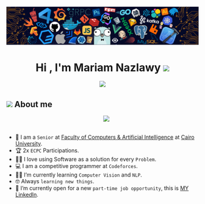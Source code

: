 ![Github Banner](https://github.com/Jaydeep-Yadav/Jaydeep-Yadav/blob/main/banner.png)


<h1 align="center">Hi , I'm Mariam Nazlawy <img src="https://media.giphy.com/media/hvRJCLFzcasrR4ia7z/giphy.gif" width="35"></h1>
<p align="center">
  <a href="https://github.com/DenverCoder1/readme-typing-svg"><img src="https://readme-typing-svg.herokuapp.com?font=Time+New+Roman&color=%23C8BE25&size=25&center=true&vCenter=true&width=600&height=100&lines=Software+Engineer;Machine+Learning+Engineer;Computer+Science+Student;Competitive+Programmer;Always+learning+new+things"></a>
</p>



## <picture><img src = "https://github.com/7oSkaaa/7oSkaaa/blob/main/Images/about_me.gif?raw=true" width = 50px></picture> About me

<picture> <img align="right" src="https://github.com/7oSkaaa/7oSkaaa/blob/main/Images/Right_Side.gif?raw=true" width = 250px></picture>

<br><br>

- :school: I am a `Senior` at [Faculty of Computers & Artificial Intelligence](http://newecom.fci-cu.edu.eg/#/) at [Cairo University](https://cu.edu.eg/Home).
- :trophy: 2x `ECPC` Participations.  
- :technologist: I love using Software as a solution for every `Problem`.
- :computer: I am a competitive programmer at `Codeforces`.
- :student: I’m currently learning `Computer Vision` and `NLP`.
- :nerd_face: Always `learning new things`.
- :thinking: I’m currently open for a new `part-time job opportunity`, this is [MY LinkedIn](https://www.linkedin.com/in/mariam-nzlawy-5bb616205/).
<br>

<!--
**Mariam-Nazlawy/Mariam-nazlawy** is a ✨ _special_ ✨ repository because its `README.md` (this file) appears on your GitHub profile.

Here are some ideas to get you started:

- 🔭 I’m currently working on ...
- 🌱 I’m currently learning ...
- 👯 I’m looking to collaborate on ...
- 🤔 I’m looking for help with ...
- 💬 Ask me about ...
- 📫 How to reach me: ...
- 😄 Pronouns: ...
- ⚡ Fun fact: ...
-->
